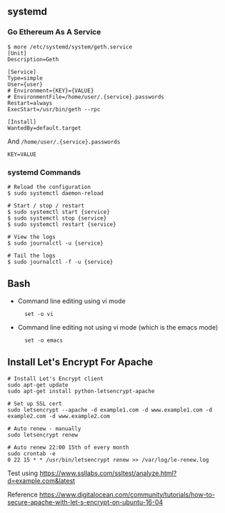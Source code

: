 ## systemd
### Go Ethereum As A Service

    $ more /etc/systemd/system/geth.service 
    [Unit]
    Description=Geth

    [Service]
    Type=simple
    User={user}
    # Environment={KEY}={VALUE}
    # EnvironmentFile=/home/user/.{service}.passwords
    Restart=always
    ExecStart=/usr/bin/geth --rpc

    [Install]
    WantedBy=default.target

And `/home/user/.{service}.passwords`

    KEY=VALUE

### systemd Commands

    # Reload the configuration
    $ sudo systemctl daemon-reload

    # Start / stop / restart
    $ sudo systemctl start {service}
    $ sudo systemctl stop {service}
    $ sudo systemctl restart {service}

    # View the logs
    $ sudo journalctl -u {service}

    # Tail the logs
    $ sudo journalctl -f -u {service}

## Bash 

* Command line editing using vi mode

        set -o vi

* Command line editing not using vi mode (which is the emacs mode)

        set -o emacs

## Install Let's Encrypt For Apache

    # Install Let's Encrypt client
    sudo apt-get update
    sudo apt-get install python-letsencrypt-apache
    
    # Set up SSL cert 
    sudo letsencrypt --apache -d example1.com -d www.example1.com -d example2.com -d www.example2.com
    
    # Auto renew - manually
    sudo letsencrypt renew
    
    # Auto renew 22:00 15th of every month
    sudo crontab -e
    0 22 15 * * /usr/bin/letsencrypt renew >> /var/log/le-renew.log

Test using https://www.ssllabs.com/ssltest/analyze.html?d=example.com&latest

Reference https://www.digitalocean.com/community/tutorials/how-to-secure-apache-with-let-s-encrypt-on-ubuntu-16-04